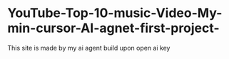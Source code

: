 # YouTube-Top-10-music-Video-My-min-cursor-AI-agnet-first-project-
This site is made by my ai agent build upon open ai key

